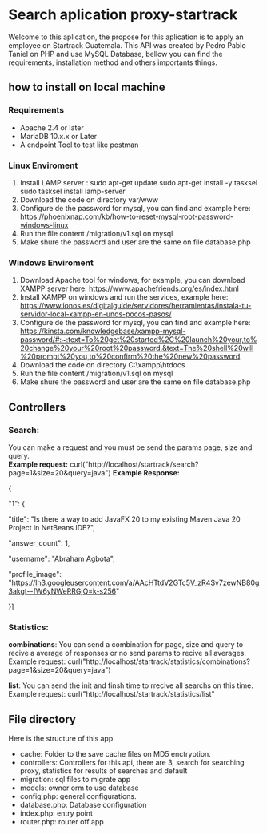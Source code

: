 # Search aplication proxy-startrack
Welcome to  this aplication, the propose for this aplication is to apply an employee on Startrack Guatemala.
This API was created by Pedro Pablo Taniel  on PHP and use MySQL Database, bellow you can find the requirements, installation method and others importants things.


## how to install on local machine

### Requirements

 - Apache 2.4 or later
 -  MariaDB 10.x.x or Later
 -  A endpoint Tool to test like postman

### Linux Enviroment

 1. Install LAMP server :
sudo apt-get update
sudo apt-get install -y tasksel
sudo tasksel install lamp-server
 2. Download the code on directory var/www
 3. Configure de the password for mysql, you can find and example here: https://phoenixnap.com/kb/how-to-reset-mysql-root-password-windows-linux
 4. Run the file content /migration/v1.sql on mysql
 5. Make shure the password and user are the same on file database.php

### Windows Enviroment

 1. Download Apache tool for windows, for example, you can download XAMPP server  here: https://www.apachefriends.org/es/index.html
 2. Install XAMPP on windows and run the services, example here: https://www.ionos.es/digitalguide/servidores/herramientas/instala-tu-servidor-local-xampp-en-unos-pocos-pasos/
 3.  Configure de the password for mysql, you can find and example here: https://kinsta.com/knowledgebase/xampp-mysql-password/#:~:text=To%20get%20started%2C%20launch%20your,to%20change%20your%20root%20password.&text=The%20shell%20will%20prompt%20you,to%20confirm%20the%20new%20password.
 4. Download the code on directory C:\xampp\htdocs
 5.  Run the file content /migration/v1.sql on mysql
 6. Make shure the password and user are the same on file database.php


## Controllers 

### Search:
 You can make a request and you must be send the params page, size and query.  
**Example request:**
curl("http://localhost/startrack/search?page=1&size=20&query=java")
**Example Response:**

{

"1": {

"title": "Is there a way to add JavaFX 20 to my existing Maven Java 20 Project in NetBeans IDE?",

"answer_count": 1,

"username": "Abraham Agbota",

"profile_image": "https://lh3.googleusercontent.com/a/AAcHTtdV2GTc5V_zR4Sv7zewNB80g3akgt--fW6yNWeRRGjQ=k-s256"

}]

### Statistics:
**combinations**: You can send a combination for page, size and query to recive a average of responses or no send params to recive all averages. 
Example request: 
curl("http://localhost/startrack/statistics/combinations?page=1&size=20&query=java")

**list**: You can send the init and finsh time to rrecive all searchs on this time.
Example request: 
curl("http://localhost/startrack/statistics/list"

## File directory

 Here is the structure of this app
 

 - cache: Folder to the save cache files on MD5 enctryption.
 - controllers: Controllers for this api, there are 3, search for searching proxy, statistics for results of searches and default 
 - migration: sql files to migrate app
 - models: owner orm to use database
 - config.php: general configurations.
 - database.php: Database configuration
 - index.php: entry point
 - router.php: router off app
